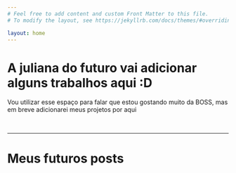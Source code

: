 ```yaml
---
# Feel free to add content and custom Front Matter to this file.
# To modify the layout, see https://jekyllrb.com/docs/themes/#overriding-theme-defaults

layout: home
---
```


<h1>A juliana do futuro vai adicionar alguns trabalhos aqui :D</h1>

<p>Vou utilizar esse espaço para falar que estou gostando muito da BOSS, mas em breve adicionarei meus projetos por aqui</p>

<br>

<hr>
<h1>Meus futuros posts</h1>
<br>
